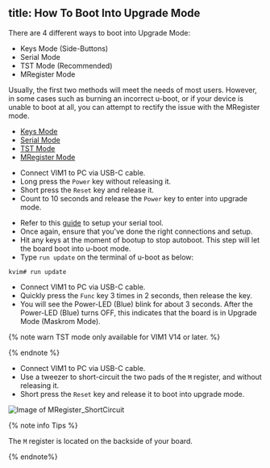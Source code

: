 title: How To Boot Into Upgrade Mode
---

There are 4 different ways to boot into Upgrade Mode:

* Keys Mode (Side-Buttons)
* Serial Mode
* TST Mode (Recommended)
* MRegister Mode

Usually, the first two methods will meet the needs of most users. However, in some cases such as burning an incorrect u-boot, or if your device is unable to boot at all, you can attempt to rectify the issue with the MRegister mode.

<ul class="nav nav-tabs" id="myTab" role="tablist">
  <li class="nav-item" role="presentation">
    <a class="nav-link active" id="keys-tab" data-toggle="tab" href="#keys" role="tab" aria-controls="keys" aria-selected="true">Keys Mode</a>
  </li>
  <li class="nav-item" role="presentation">
    <a class="nav-link" id="serial-tab" data-toggle="tab" href="#serial" role="tab" aria-controls="serial" aria-selected="false">Serial Mode</a>
  </li>
  <li class="nav-item" role="presentation">
    <a class="nav-link" id="tst-tab" data-toggle="tab" href="#tst" role="tab" aria-controls="tst" aria-selected="false">TST Mode</a>
  </li>
  <li class="nav-item" role="presentation">
    <a class="nav-link" id="mregister-tab" data-toggle="tab" href="#mregister" role="tab" aria-controls="mregister" aria-selected="false">MRegister Mode</a>
  </li>
</ul>
<div class="tab-content" id="myTabContent">
<div class="tab-pane fade show active" id="keys" role="tabpanel" aria-labelledby="keys-tab">

* Connect VIM1 to PC via USB-C cable.
* Long press the `Power` key without releasing it.
* Short press the `Reset` key and release it.
* Count to 10 seconds and release the `Power` key to enter into upgrade mode.

</div>
<div class="tab-pane fade" id="serial" role="tabpanel" aria-labelledby="serial-tab">

* Refer to this [guide](/android/vim1/SetupSerialTool.html) to setup your serial tool.
* Once again, ensure that you've done the right connections and setup.
* Hit any keys at the moment of bootup to stop autoboot. This step will let the board boot into u-boot mode.
* Type `run update` on the terminal of u-boot as below:

```
kvim# run update
```

</div>
<div class="tab-pane fade" id="tst" role="tabpanel" aria-labelledby="tst-tab">

* Connect VIM1 to PC via USB-C cable.
* Quickly press the `Func` key 3 times in 2 seconds, then release the key. 
* You will see the Power-LED (Blue) blink for about 3 seconds. After the Power-LED (Blue) turns OFF, this indicates that the board is in Upgrade Mode (Maskrom Mode).

{% note warn TST mode only available for VIM1 V14 or later. %}

{% endnote %}

</div>
<div class="tab-pane fade" id="mregister" role="tabpanel" aria-labelledby="mregister-tab">

* Connect VIM1 to PC via USB-C cable.
* Use a tweezer to short-circuit the two pads of the `M` register, and without releasing it.
* Short press the `Reset` key and release it to boot into upgrade mode.

![Image of MRegister_ShortCircuit](/android/images/vim1/mregister_short_circuit.png)

{% note info Tips %}

The `M` register is located on the backside of your board.

{% endnote%}

</div>
</div> 
